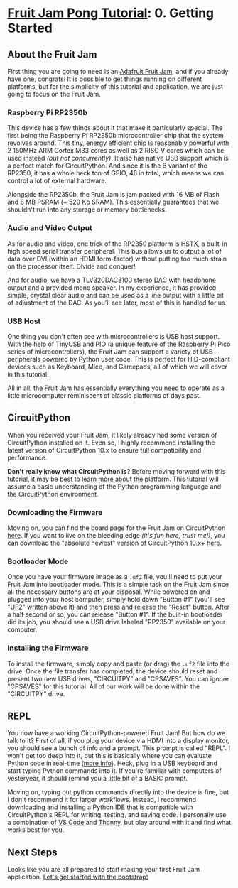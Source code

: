 # [Fruit Jam Pong Tutorial](.#sections): 0. Getting Started

## About the Fruit Jam

First thing you are going to need is an [Adafruit Fruit Jam](https://www.adafruit.com/product/6200), and if you already have one, congrats! It is possible to get things running on different platforms, but for the simplicity of this tutorial and application, we are just going to focus on the Fruit Jam.

### Raspberry Pi RP2350b

This device has a few things about it that make it particularly special. The first being the Raspberry Pi RP2350b microcontroller chip that the system revolves around. This tiny, energy efficient chip is reasonably powerful with 2 150MHz ARM Cortex M33 cores as well as 2 RISC V cores which can be used instead _(but not concurrently)_. It also has native USB support which is a perfect match for CircuitPython. And since it is the B variant of the RP2350, it has a whole heck ton of GPIO, 48 in total, which means we can control a lot of external hardware.

Alongside the RP2350b, the Fruit Jam is jam packed with 16 MB of Flash and 8 MB PSRAM (+ 520 Kb SRAM). This essentially guarantees that we shouldn't run into any storage or memory bottlenecks.

### Audio and Video Output

As for audio and video, one trick of the RP2350 platform is HSTX, a built-in high speed serial transfer peripheral. This bus allows us to output a lot of data over DVI (within an HDMI form-factor) without putting too much strain on the processor itself. Divide and conquer!

And for audio, we have a TLV320DAC3100 stereo DAC with headphone output and a provided mono speaker. In my experience, it has provided simple, crystal clear audio and can be used as a line output with a little bit of adjustment of the DAC. As you'll see later, most of this is handled for us.

### USB Host

One thing you don't often see with microcontrollers is USB host support. With the help of TinyUSB and PIO (a unique feature of the Raspberry Pi Pico series of microcontrollers), the Fruit Jam can support a variety of USB peripherals powered by Python user code. This is perfect for HID-compliant devices such as Keyboard, Mice, and Gamepads, all of which we will cover in this tutorial.

All in all, the Fruit Jam has essentially everything you need to operate as a little microcomputer reminiscent of classic platforms of days past.

## CircuitPython

When you received your Fruit Jam, it likely already had some version of CircuitPython installed on it. Even so, I highly recommend installing the latest version of CircuitPython 10.x to ensure full compatibility and performance.

**Don't really know what CircuitPython is?** Before moving forward with this tutorial, it may be best to [learn more about the platform](https://learn.adafruit.com/welcome-to-circuitpython). This tutorial will assume a basic understanding of the Python programming language and the CircuitPython environment.

### Downloading the Firmware

Moving on, you can find the board page for the Fruit Jam on CircuitPython [here](https://circuitpython.org/board/adafruit_fruit_jam/). If you want to live on the bleeding edge _(it's fun here, trust me!)_, you can download the "absolute newest" version of CircuitPython 10.x+ [here](https://circuitpython.org/board/adafruit_fruit_jam/).

### Bootloader Mode

Once you have your firmware image as a `.uf2` file, you'll need to put your Fruit Jam into bootloader mode. This is a simple task on the Fruit Jam since all the necessary buttons are at your disposal. While powered on and plugged into your host computer, simply hold down "Button #1" (you'll see "UF2" written above it) and then press and release the "Reset" button. After a half second or so, you can release "Button #1". If the built-in bootloader did its job, you should see a USB drive labeled "RP2350" available on your computer.

### Installing the Firmware

To install the firmware, simply copy and paste (or drag) the `.uf2` file into the drive. Once the file transfer has completed, the device should reset and present two new USB drives, "CIRCUITPY" and "CPSAVES". You can ignore "CPSAVES" for this tutorial. All of our work will be done within the "CIRCUITPY" drive.

## REPL

You now have a working CircuitPython-powered Fruit Jam! But how do we talk to it? First of all, if you plug your device via HDMI into a display monitor, you should see a bunch of info and a prompt. This prompt is called "REPL". I won't get too deep into it, but this is basically where you can evaluate Python code in real-time ([more info](https://learn.adafruit.com/welcome-to-circuitpython/the-repl)). Heck, plug in a USB keyboard and start typing Python commands into it. If you're familiar with computers of yesteryear, it should remind you a little bit of a BASIC prompt.

Moving on, typing out python commands directly into the device is fine, but I don't recommend it for larger workflows. Instead, I recommend downloading and installing a Python IDE that is compatible with CircuitPython's REPL for writing, testing, and saving code. I personally use a combination of [VS Code](https://learn.adafruit.com/using-the-circuitpython-extension-for-visual-studio-code/overview) and [Thonny](https://thonny.org/), but play around with it and find what works best for you.

## Next Steps

Looks like you are all prepared to start making your first Fruit Jam application. [Let's get started with the bootstrap!](./README-1-Bootstrap.md)
